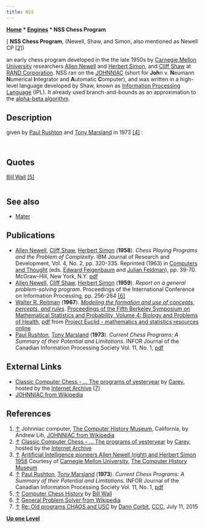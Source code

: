 ```yaml
---
title: NSS
---
```

**[Home](Home "Home") \* [Engines](Engines "Engines") \* NSS Chess Program**



[
**NSS Chess Program**, (Newell, Shaw, and Simon, also mentioned as Newell CP <a id="cite-note-2" href="#cite-ref-2">[2]</a>)  

an early chess program developed in the the late 1950s by [Carnegie Mellon University](Carnegie_Mellon_University "Carnegie Mellon University") researchers [Allen Newell](Allen_Newell "Allen Newell") and [Herbert Simon](Herbert_Simon "Herbert Simon"), and [Cliff Shaw](Cliff_Shaw "Cliff Shaw") at [RAND Corporation](https://en.wikipedia.org/wiki/RAND_Corporation). NSS ran on the [JOHNNIAC](https://en.wikipedia.org/wiki/JOHNNIAC) (short for **Joh**n v. **N**eumann **N**umerical **I**ntegrator and **A**utomatic **C**omputer), and was written in a high-level language developed by Shaw, known as [Information Processing Language](https://en.wikipedia.org/wiki/Information_Processing_Language) (IPL). It already used branch-and-bounds as an approximation to the [alpha-beta algorithm](Alpha-Beta "Alpha-Beta"). 



## Description


given by [Paul Rushton](Paul_Rushton "Paul Rushton") and [Tony Marsland](Tony_Marsland "Tony Marsland") in 1973 <a id="cite-note-4" href="#cite-ref-4">[4]</a> :




```C++A goal directed approach to the game was adopted by Newell, Shaw, and Simon. Features of the game were associated with goals, each of which required a [move generator](Move_Generation "Move Generation"), a [static evaluator](Evaluation "Evaluation"), and an analysis procedure. For ease of modification, each goal consisted of a separate procedure. In order to select which goals were relevant to a position, a preliminary analysis routine was invoked and the corresponding goals chosen were ordered by their suspected importance. This static set of goals controls the move generation process, including selection of variations, evaluation, and final choice.

```


```C++Move generators for goals were responsible for proposing moves relevant to a particular goal and finding positive reasons for making these. The generators did not suggest continuations. A proposed move had then to be valued by an analysis procedure which was concerned with acceptability of that move. Before a position can be assigned a value it must be dead with respect to all goals. If a position is not dead for a particular goal, moves are suggested by the corresponding move generator and the resultant positions are checked to see if they are quiescent for all goals. If not, the above procedure is repeated, constituting an analysis of variations, until a position is reached which can be evaluated. The final choice depends on an acceptance value and if a move receives a value greater than this threshold it is played, otherwise the best move found by the [alpha-beta](Alpha-Beta "Alpha-Beta") backing up procedure will be made. This program did not realize the state of development and use that the more recent programs have; however, hand simulation gave an indication, in the openings at least, that the program would make moves for reasons similar to those of chess players. 

```

## Quotes


[Bill Wall](index.php?title=Bill_Wall&action=edit&redlink=1 "Bill Wall (page does not exist)") <a id="cite-note-5" href="#cite-ref-5">[5]</a>




```C++In 1958, a chess program (NSS) beat a human player for the first time. The human player was a secretary who was taught how to play chess one hour before her game with the computer. The computer program was played on an IBM 704. The computer displayed a level of chess-playing expertise greater than an adult human could gain from one hour of chess instruction. 

```

## See also


* [Mater](Mater "Mater")


## Publications


* [Allen Newell](Allen_Newell "Allen Newell"), [Cliff Shaw](Cliff_Shaw "Cliff Shaw"), [Herbert Simon](Herbert_Simon "Herbert Simon") (**1958**). *Chess Playing Programs and the Problem of Complexity*. IBM Journal of Research and Development, Vol. 4, No. 2, pp. 320-335. Reprinted (1963) in [Computers and Thought](http://mitpress.mit.edu/catalog/item/default.asp?ttype=2&tid=6685) (eds. [Edward Feigenbaum](Edward_Feigenbaum "Edward Feigenbaum") and [Julian Feldman](Mathematician#JulianFeldman "Mathematician")), pp. 39-70. McGraw-Hill, New York, N.Y. [pdf](http://aitopics.org/sites/default/files/classic/Feigenbaum_Feldman/C&T-Newll-Shaw-Simon.pdf)
* [Allen Newell](Allen_Newell "Allen Newell"), [Cliff Shaw](Cliff_Shaw "Cliff Shaw"), [Herbert Simon](Herbert_Simon "Herbert Simon") (**1959**). *Report on a general problem-solving program*. Proceedings of the International Conference on Information Processing, pp. 256-264 <a id="cite-note-6" href="#cite-ref-6">[6]</a>
* [Walter R. Reitman](Walter_R._Reitman "Walter R. Reitman") (**1967**). *[Modeling the formation and use of concepts, percepts, and rules](http://projecteuclid.org/DPubS?service=UI&version=1.0&verb=Display&handle=euclid.bsmsp/1200513787)*. [Proceedings of the Fifth Berkeley Symposium on Mathematical Statistics and Probability, Volume 4: Biology and Problems of Health](http://projecteuclid.org/DPubS?service=UI&version=1.0&verb=Display&handle=euclid.bsmsp/1200513779), [pdf](http://projecteuclid.org/DPubS/Repository/1.0/Disseminate?view=body&id=pdf_1&handle=euclid.bsmsp/1200513787) from [Project Euclid - mathematics and statistics resources online](http://projecteuclid.org/DPubS?Service=UI&version=1.0&verb=Display&handle=euclid)
* [Paul Rushton](Paul_Rushton "Paul Rushton"), [Tony Marsland](Tony_Marsland "Tony Marsland") (**1973**). *Current Chess Programs: A Summary of their Potential and Limitations*. INFOR Journal of the Canadian Information Processing Society Vol. 11, No. 1, [pdf](http://webdocs.cs.ualberta.ca/%7Etony/OldPapers/Rushton-Marsland-Feb73.pdf)


## External Links


* [Classic Computer Chess - ... The programs of yesteryear](http://web.archive.org/web/20071221115817/http://classicchess.googlepages.com/Chess.htm) by [Carey](Carey_Bloodworth "Carey Bloodworth"), hosted by the [Internet Archive](https://en.wikipedia.org/wiki/Internet_Archive) <a id="cite-note-7" href="#cite-ref-7">[7]</a>
* [JOHNNIAC from Wikipedia](https://en.wikipedia.org/wiki/JOHNNIAC)


## References


1. <a id="cite-ref-1" href="#cite-note-1">↑</a> Johnniac computer, [The Computer History Museum](The_Computer_History_Museum "The Computer History Museum"), California, by Andrew Lih, [JOHNNIAC from Wikipedia](https://en.wikipedia.org/wiki/JOHNNIAC)
2. <a id="cite-ref-2" href="#cite-note-2">↑</a> [Classic Computer Chess - ... The programs of yesteryear](http://web.archive.org/web/20071221115817/http://classicchess.googlepages.com/Chess.htm) by [Carey](Carey_Bloodworth "Carey Bloodworth"), hosted by the [Internet Archive](https://en.wikipedia.org/wiki/Internet_Archive)
3. <a id="cite-ref-3" href="#cite-note-3">↑</a> [Aritificial Intelligence pioneers Allen Newell (right) and Herbert Simon 1958](http://www.computerhistory.org/chess/full_record.php?iid=stl-431e1a07cf7a1) Courtesy of [Carnegie Mellon University](Carnegie_Mellon_University "Carnegie Mellon University"), [The Computer History Museum](The_Computer_History_Museum "The Computer History Museum")
4. <a id="cite-ref-4" href="#cite-note-4">↑</a> [Paul Rushton](Paul_Rushton "Paul Rushton"), [Tony Marsland](Tony_Marsland "Tony Marsland") (**1973**). *Current Chess Programs: A Summary of their Potential and Limitations*. INFOR Journal of the Canadian Information Processing Society Vol. 11, No. 1, [pdf](http://webdocs.cs.ualberta.ca/~tony/OldPapers/Rushton-Marsland-Feb73.pdf)
5. <a id="cite-ref-5" href="#cite-note-5">↑</a> [Computer Chess History](http://www.oocities.org/siliconvalley/lab/7378/comphis.htm) by [Bill Wall](index.php?title=Bill_Wall&action=edit&redlink=1 "Bill Wall (page does not exist)")
6. <a id="cite-ref-6" href="#cite-note-6">↑</a> [General Problem Solver from Wikipedia](https://en.wikipedia.org/wiki/General_Problem_Solver)
7. <a id="cite-ref-7" href="#cite-note-7">↑</a> [Re: Old programs CHAOS and USC](http://www.talkchess.com/forum/viewtopic.php?t=56938&start=2) by [Dann Corbit](Dann_Corbit "Dann Corbit"), [CCC](CCC "CCC"), July 11, 2015

**[Up one Level](Engines "Engines")**







 
